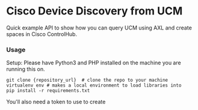 # Cisco Device Discovery from UCM

Quick example API to show how you can query UCM using AXL and create spaces in Cisco ControlHub. 

### Usage

Setup: Please have Python3 and PHP installed on the machine you are running this on.


```
git clone {repository_url}  # clone the repo to your machine
virtualenv env # makes a local environment to load libraries into 
pip install -r requirements.txt
```

You'll also need a token to use to create 